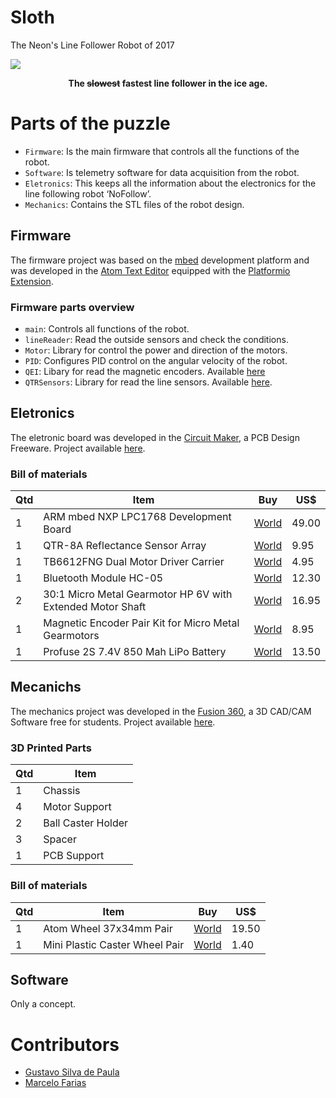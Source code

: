 # Sloth
The Neon's Line Follower Robot of 2017
<div style="align=middle"><img src ="https://github.com/Project-Neon/Sloth/blob/master/Media/Sloth.png" /></div>
<p align="center";> <b>The <strike>slowest</strike> fastest line follower in the ice age.</b> </p>

# Parts of the puzzle
* `Firmware`: Is the main firmware that controls all the functions of the robot.
* `Software`: Is telemetry software for data acquisition from the robot.
* `Eletronics`: This keeps all the information about the electronics for the line following robot ‘NoFollow’.
* `Mechanics`: Contains the STL files of the robot design.

## Firmware
The firmware project was based on the [mbed](https://developer.mbed.org/) development platform and was developed in the [Atom Text Editor](https://atom.io/) equipped with the [Platformio Extension](http://docs.platformio.org/en/latest/ide/atom.html).

### Firmware parts overview
* `main`: Controls all functions of the robot.
* `lineReader`: Read the outside sensors and check the conditions.
* `Motor`: Library for control the power and direction of the motors.
* `PID`: Configures PID control on the angular velocity of the robot.
* `QEI`: Libary for read the magnetic encoders. Available [here](https://developer.mbed.org/cookbook/QEI)
* `QTRSensors`: Library for read the line sensors. Available [here](https://developer.mbed.org/users/phillippsm/code/PololuQTRSensors/).


## Eletronics
The eletronic board was developed in the [Circuit Maker](https://circuitmaker.com/), a PCB Design Freeware. Project available [here](https://circuitmaker.com/Projects/Details/Neon-Project/NeoFollow).

### Bill of materials
| Qtd | Item | Buy | US$ |
|-----|------|-----|-----|
| 1 | ARM mbed NXP LPC1768 Development Board | [World](https://www.pololu.com/product/2150) | 49.00 | 
| 1 | QTR-8A Reflectance Sensor Array | [World](https://www.pololu.com/product/960) | 9.95 | 
| 1 | TB6612FNG Dual Motor Driver Carrier | [World](https://www.pololu.com/product/713) | 4.95 | 
| 1 | Bluetooth Module HC-05 | [World](https://www.robocore.net/loja/produtos/modulo-bluetooth-hc-05.html) | 12.30 | 
| 2 | 30:1 Micro Metal Gearmotor HP 6V with Extended Motor Shaft | [World](https://www.pololu.com/product/2212) | 16.95 | 
| 1 | Magnetic Encoder Pair Kit for Micro Metal Gearmotors | [World](https://www.pololu.com/product/3081) | 8.95 | 
| 1 | Profuse 2S 7.4V 850 Mah LiPo Battery | [World](http://www.jsumo.com/profuse-2s-74v-850-mah-lipo-battery) | 13.50 | 


## Mecanichs
The mechanics project was developed in the [Fusion 360](https://www.autodesk.com/products/fusion-360/overview), a 3D CAD/CAM Software free for students. Project available [here](http://a360.co/2tWd5yP).

### 3D Printed Parts
| Qtd | Item | 
|-----|------|
| 1 | Chassis |
| 4 | Motor Support |
| 2 | Ball Caster Holder |
| 3 | Spacer |
| 1 | PCB Support |

### Bill of materials
| Qtd | Item | Buy | US$ |
|-----|------|-----|-----|
| 1 | Atom Wheel 37x34mm Pair | [World](http://www.jsumo.com/atom-wheel-37x34mm-pair) | 19.50 | 
| 1 | Mini Plastic Caster Wheel Pair | [World](http://www.jsumo.com/mini-plastic-caster-wheel-pair) | 1.40 | 


## Software
Only a concept.


# Contributors
* [Gustavo Silva de Paula](https://github.com/gustavosdepaula)
* [Marcelo Farias](https://github.com/marcelojrfarias)
